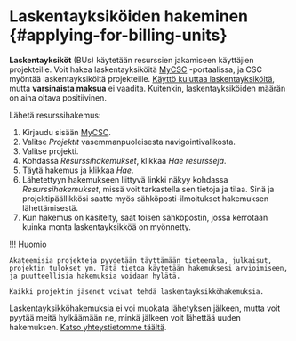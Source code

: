 # Laskentayksiköiden hakeminen {#applying-for-billing-units}

**Laskentayksiköt** (BUs) käytetään resurssien jakamiseen käyttäjien projekteille. Voit hakea laskentayksiköitä [MyCSC](https://my.csc.fi) -portaalissa, ja CSC myöntää laskentayksiköitä projekteille. [Käyttö kuluttaa laskentayksiköitä](billing.md), mutta **varsinaista maksua** ei vaadita. Kuitenkin, laskentayksiköiden määrän on aina oltava positiivinen.

Lähetä resurssihakemus:

1. Kirjaudu sisään [MyCSC](https://my.csc.fi).
2. Valitse _Projektit_ vasemmanpuoleisesta navigointivalikosta.
3. Valitse projekti.
4. Kohdassa _Resurssihakemukset_, klikkaa _Hae resursseja_.
5. Täytä hakemus ja klikkaa _Hae_.
6. Lähetettyyn hakemukseen liittyvä linkki näkyy kohdassa _Resurssihakemukset_, missä voit tarkastella sen tietoja ja tilaa. Sinä ja projektipäällikkösi saatte myös sähköposti-ilmoitukset hakemuksen lähettämisestä.
7. Kun hakemus on käsitelty, saat toisen sähköpostin, jossa kerrotaan kuinka monta laskentayksikköä on myönnetty.

!!! Huomio

    Akateemisia projekteja pyydetään täyttämään tieteenala, julkaisut, projektin tulokset ym. Tätä tietoa käytetään hakemuksesi arvioimiseen, ja puutteellisia hakemuksia voidaan hylätä.

    Kaikki projektin jäsenet voivat tehdä laskentayksikköhakemuksia.

Laskentayksikköhakemuksia ei voi muokata lähetyksen jälkeen, mutta voit pyytää meitä hylkäämään ne, minkä jälkeen voit lähettää uuden hakemuksen. [Katso yhteystietomme täältä](../support/contact.md).